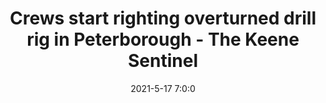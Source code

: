 ---
"title": "Crews start righting overturned drill rig in Peterborough - The Keene Sentinel"
"date": "2021-5-17 7:0:0"
"feed_name": "GOOGLENEWSDRILLING"
"feed_website": "https://news.google.com/search?q=drilling%2Bincident&hl=en-US&gl=US&ceid=US:en"
"feed_rss": "https://news.google.com/rss/search?q=drilling%2Bincident&hl=en-US&gl=US&ceid=US:en"
"link": "https://www.sentinelsource.com/news/local/crews-start-righting-overturned-drill-rig-in-peterborough/article_7508b4be-a06b-5819-bca6-ae176bd24e53.html"
"file": "_posts/2021-1-1-def1dc1627bf862bcc47797570e40b245ba9acca.md"
"accident": "0"
"drilling": "0"
---